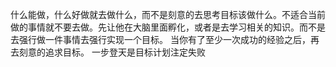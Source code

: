 什么能做，什么好做就去做什么，而不是刻意的去思考目标该做什么。不适合当前做的事情就不要去做。先让他在大脑里面孵化，或者是去学习相关的知识。而不是去强行做一件事情去强行实现一个目标。
当你有了至少一次成功的经验之后，再去刻意的追求目标。
一步登天是目标计划注定失败
